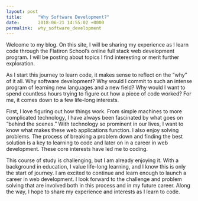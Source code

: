 ```yaml
---
layout: post
title:      "Why Software Development?"
date:       2018-06-21 14:55:02 +0000
permalink:  why_software_development
---
```



Welcome to my blog. On this site, I will be sharing my experience as I learn code through the Flatiron School’s online full stack web development program. I will be posting about topics I find interesting or merit further exploration. 

As I start this journey to learn code, it makes sense to reflect on the “why” of it all. Why software development? Why would I commit to such an intense program of learning new languages and a new field? Why would I want to spend countless hours trying to figure out how a piece of code worked? For me, it comes down to a few life-long interests.

First, I love figuring out how things work. From simple machines to more complicated technology, I have always been fascinated by what goes on “behind the scenes.” With technology so prominent in our lives, I want to know what makes these web applications function. I also enjoy solving problems. The process of breaking a problem down and finding the best solution is a key to learning to code and later on in a career in web development. These core interests have led me to coding.  

This course of study is challenging, but I am already enjoying it. With a background in education, I value life-long learning, and I know this is only the start of journey. I am excited to continue and learn enough to launch a career in web development. I look forward to the challenge and problem solving that are involved both in this process and in my future career. Along the way, I hope to share my experience and interests as I learn to code. 
